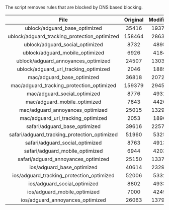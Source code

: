 The script removes rules that are blocked by DNS based blocking.


| File | Original | Modified |
|:----:|:-----:|:-----:|
| ublock/adguard_base_optimized | 35416 | 19371 |
| ublock/adguard_tracking_protection_optimized | 158464 | 28631 |
| ublock/adguard_social_optimized | 8732 | 4895 |
| ublock/adguard_mobile_optimized | 6926 | 4184 |
| ublock/adguard_annoyances_optimized | 24507 | 13034 |
| ublock/adguard_url_tracking_optimized | 2046 | 1889 |
| mac/adguard_base_optimized | 36818 | 20722 |
| mac/adguard_tracking_protection_optimized | 159379 | 29456 |
| mac/adguard_social_optimized | 8776 | 4931 |
| mac/adguard_mobile_optimized | 7643 | 4420 |
| mac/adguard_annoyances_optimized | 25015 | 13296 |
| mac/adguard_url_tracking_optimized | 2053 | 1896 |
| safari/adguard_base_optimized | 39616 | 22573 |
| safari/adguard_tracking_protection_optimized | 51960 | 5325 |
| safari/adguard_social_optimized | 8763 | 4913 |
| safari/adguard_mobile_optimized | 6944 | 4203 |
| safari/adguard_annoyances_optimized | 25150 | 13372 |
| ios/adguard_base_optimized | 40614 | 23295 |
| ios/adguard_tracking_protection_optimized | 52006 | 5332 |
| ios/adguard_social_optimized | 8802 | 4933 |
| ios/adguard_mobile_optimized | 7000 | 4245 |
| ios/adguard_annoyances_optimized | 26063 | 13792 |